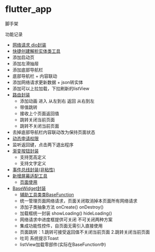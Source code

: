 # flutter_app

脚手架

功能记录
- [网络请求 dio封装](https://github.com/pengMaster/flutter_app/blob/master/lib/api/net_utils.dart)
- [快捷创建解析实体类工具](https://github.com/zhangruiyu/FlutterJsonBeanFactory)
- 添加启动页
- 添加左滑抽屉
- 添加底部导航栏
- 底部导航栏 + 内容联动
- 添加网络请求更新数据 + json转实体
- 添加可以上拉加载，下拉刷新的listView
- [路由封装](https://github.com/pengMaster/flutter_app/blob/master/lib/utils/route_util.dart)
  - 添加动画 进入 从左到右 返回 从右到左
  - 带值跳转
  - 接收上个页面返回值
  - 跳转关闭当前页面
  - 跳转不关闭当前页面
- 去掉底部导航栏内容联动改为保持页面状态
- [动态申请权限](https://github.com/pengMaster/flutter_app/blob/master/lib/views/sample/permission_act.dart)
- 监听返回键，点击两下退出程序
- [渐变按钮封装](https://github.com/pengMaster/flutter_app/blob/master/lib/widget/gradient_button.dart)
  - 支持宽高定义
  - 支持文字定义
- [事件总线封装(非粘性)](https://github.com/pengMaster/flutter_app/blob/master/lib/utils/event_bus.dart)
- [新增屏幕适配工具](https://github.com/pengMaster/flutter_app/blob/master/lib/utils/flutter_screenutil.dart)
  - [页面使用](https://github.com/pengMaster/flutter_app/blob/master/lib/widget/gradient_button.dart)
- [BaseWidget封装](https://github.com/pengMaster/flutter_app/blob/master/lib/base/base_stateful_widget.dart)
  - [辅助工具类类BaseFunction](https://github.com/pengMaster/flutter_app/blob/master/lib/base/base_function.dart)
  - 统一管理页面网络请求，页面关闭取消掉本页面所有网络请求
  - 添加子类抽象方法 onCreate() onDestroy()
  - 加载框统一封装 showLoading()  hideLoading()
  - 网络请求中进度框提供可关闭 不可关闭两种方案
  - 集成功能性控件，自页面无需引入直接使用
  - 页面跳转：1.跳转可接受返回值不关闭当前页面 2.跳转关闭当前页面
  - 吐司 系统提示Toast
  - listView加载零部件(实际在BaseFunction中)



